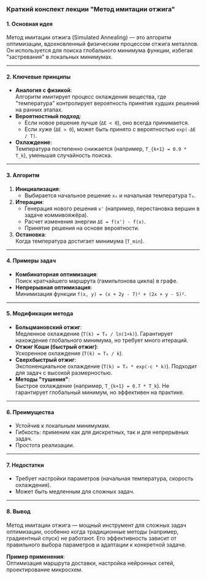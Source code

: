 ### **Краткий конспект лекции "Метод имитации отжига"**

#### **1. Основная идея**
Метод имитации отжига (Simulated Annealing) — это алгоритм оптимизации, вдохновленный физическим процессом отжига металлов. Он используется для поиска глобального минимума функции, избегая "застревания" в локальных минимумах.

---

#### **2. Ключевые принципы**
- **Аналогия с физикой**:  
  Алгоритм имитирует процесс охлаждения вещества, где "температура" контролирует вероятность принятия худших решений на ранних этапах.
- **Вероятностный подход**:  
  - Если новое решение лучше (`ΔE < 0`), оно всегда принимается.  
  - Если хуже (`ΔE > 0`), может быть принято с вероятностью `exp(-ΔE / T)`.  
- **Охлаждение**:  
  Температура постепенно снижается (например, `T_{k+1} = 0.9 * T_k`), уменьшая случайность поиска.

---

#### **3. Алгоритм**
1. **Инициализация**:  
   - Выбирается начальное решение `x₀` и начальная температура `T₀`.  
2. **Итерации**:  
   - Генерация нового решения `x'` (например, перестановка вершин в задаче коммивояжёра).  
   - Расчет изменения энергии `ΔE = f(x') - f(x)`.  
   - Принятие решения на основе вероятности.  
3. **Остановка**:  
   Когда температура достигает минимума (`T_min`).

---

#### **4. Примеры задач**
- **Комбинаторная оптимизация**:  
  Поиск кратчайшего маршрута (гамильтонова цикла) в графе.  
- **Непрерывная оптимизация**:  
  Минимизация функции `f(x, y) = (x + 2y - 7)² + (2x + y - 5)²`.

---

#### **5. Модификации метода**
- **Больцмановский отжиг**:  
  Медленное охлаждение (`T(k) = T₀ / ln(1+k)`). Гарантирует нахождение глобального минимума, но требует много итераций.  
- **Отжиг Коши (быстрый отжиг)**:  
  Ускоренное охлаждение (`T(k) = T₀ / k`).  
- **Сверхбыстрый отжиг**:  
  Экспоненциальное охлаждение (`T(k) = T₀ * exp(-c * k)`). Подходит для задач с высокой размерностью.  
- **Методы "тушения"**:  
  Быстрое охлаждение (например, `T_{k+1} = 0.7 * T_k`). Не гарантирует глобальный минимум, но эффективен на практике.

---

#### **6. Преимущества**
- Устойчив к локальным минимумам.  
- Гибкость: применим как для дискретных, так и для непрерывных задач.  
- Простота реализации.

---

#### **7. Недостатки**
- Требует настройки параметров (начальная температура, скорость охлаждения).  
- Может быть медленным для сложных задач.

---

#### **8. Вывод**
Метод имитации отжига — мощный инструмент для сложных задач оптимизации, особенно когда традиционные методы (например, градиентный спуск) не работают. Его эффективность зависит от правильного выбора параметров и адаптации к конкретной задаче.  

**Пример применения**:  
Оптимизация маршрута доставки, настройка нейронных сетей, проектирование микросхем.
